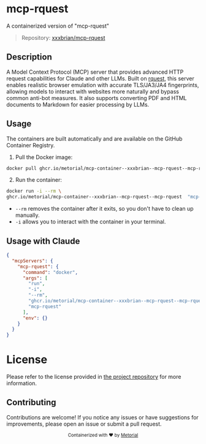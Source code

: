
# mcp-rquest

A containerized version of "mcp-rquest"

> Repository: [xxxbrian/mcp-rquest](https://github.com/xxxbrian/mcp-rquest)

## Description

A Model Context Protocol (MCP) server that provides advanced HTTP request capabilities for Claude and other LLMs. Built on [rquest](https://github.com/0x676e67/rquest), this server enables realistic browser emulation with accurate TLS/JA3/JA4 fingerprints, allowing models to interact with websites more naturally and bypass common anti-bot measures. It also supports converting PDF and HTML documents to Markdown for easier processing by LLMs.


## Usage

The containers are built automatically and are available on the GitHub Container Registry.

1. Pull the Docker image:

```bash
docker pull ghcr.io/metorial/mcp-container--xxxbrian--mcp-rquest--mcp-rquest
```

2. Run the container:

```bash
docker run -i --rm \ 
ghcr.io/metorial/mcp-container--xxxbrian--mcp-rquest--mcp-rquest  "mcp-rquest"
```

- `--rm` removes the container after it exits, so you don't have to clean up manually.
- `-i` allows you to interact with the container in your terminal.




## Usage with Claude

```json
{
  "mcpServers": {
    "mcp-rquest": {
      "command": "docker",
      "args": [
        "run",
        "-i",
        "--rm",
        "ghcr.io/metorial/mcp-container--xxxbrian--mcp-rquest--mcp-rquest",
        "mcp-rquest"
      ],
      "env": {}
    }
  }
}
```

# License

Please refer to the license provided in [the project repository](https://github.com/xxxbrian/mcp-rquest) for more information.

## Contributing

Contributions are welcome! If you notice any issues or have suggestions for improvements, please open an issue or submit a pull request.

<div align="center">
  <sub>Containerized with ❤️ by <a href="https://metorial.com">Metorial</a></sub>
</div>
  